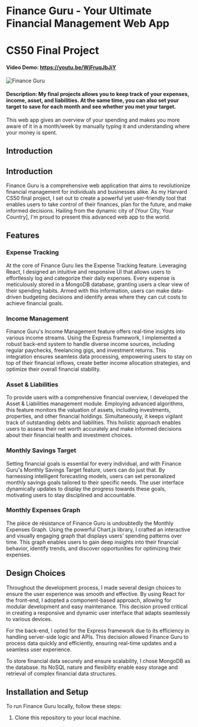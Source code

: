 # Finance Guru - Your Ultimate Financial Management Web App
# CS50 Final Project

#### Video Demo:  https://youtu.be/WjFruqJbJiY
![Finance Guru](https://www.google.com/url?sa=i&url=https%3A%2F%2Fjavascript.plainenglish.io%2Fharvard-cs50-review-bec3af5eb62d&psig=AOvVaw2xvpm0SBoLc7Zy07XFlYVP&ust=1691377888811000&source=images&cd=vfe&opi=89978449&ved=0CBEQjRxqFwoTCIjWjuWHx4ADFQAAAAAdAAAAABAD)

#### Description: My final projects allows you to keep track of your expenses, income, asset, and liabilities. At the same time, you can also set your target to save for each month and see whether you met your target.
This web app gives an overview of your spending and makes you more aware of it in a month/week by manually typing it and understanding where your money is spent.
## Introduction

## Introduction

Finance Guru is a comprehensive web application that aims to revolutionize financial management for individuals and businesses alike. As my Harvard CS50 final project, I set out to create a powerful yet user-friendly tool that enables users to take control of their finances, plan for the future, and make informed decisions. Hailing from the dynamic city of [Your City, Your Country], I'm proud to present this advanced web app to the world.

## Features

### Expense Tracking

At the core of Finance Guru lies the Expense Tracking feature. Leveraging React, I designed an intuitive and responsive UI that allows users to effortlessly log and categorize their daily expenses. Every expense is meticulously stored in a MongoDB database, granting users a clear view of their spending habits. Armed with this information, users can make data-driven budgeting decisions and identify areas where they can cut costs to achieve financial goals.

### Income Management

Finance Guru's Income Management feature offers real-time insights into various income streams. Using the Express framework, I implemented a robust back-end system to handle diverse income sources, including regular paychecks, freelancing gigs, and investment returns. This integration ensures seamless data processing, empowering users to stay on top of their financial inflows, create better income allocation strategies, and optimize their overall financial stability.

### Asset & Liabilities

To provide users with a comprehensive financial overview, I developed the Asset & Liabilities management module. Employing advanced algorithms, this feature monitors the valuation of assets, including investments, properties, and other financial holdings. Simultaneously, it keeps vigilant track of outstanding debts and liabilities. This holistic approach enables users to assess their net worth accurately and make informed decisions about their financial health and investment choices.

### Monthly Savings Target

Setting financial goals is essential for every individual, and with Finance Guru's Monthly Savings Target feature, users can do just that. By harnessing intelligent forecasting models, users can set personalized monthly savings goals tailored to their specific needs. The user interface dynamically updates to display the progress towards these goals, motivating users to stay disciplined and accountable.

### Monthly Expenses Graph

The pièce de résistance of Finance Guru is undoubtedly the Monthly Expenses Graph. Using the powerful Chart.js library, I crafted an interactive and visually engaging graph that displays users' spending patterns over time. This graph enables users to gain deep insights into their financial behavior, identify trends, and discover opportunities for optimizing their expenses.

## Design Choices

Throughout the development process, I made several design choices to ensure the user experience was smooth and effective. By using React for the front-end, I adopted a component-based approach, allowing for modular development and easy maintenance. This decision proved critical in creating a responsive and dynamic user interface that adapts seamlessly to various devices.

For the back-end, I opted for the Express framework due to its efficiency in handling server-side logic and APIs. This decision allowed Finance Guru to process data quickly and efficiently, ensuring real-time updates and a seamless user experience.

To store financial data securely and ensure scalability, I chose MongoDB as the database. Its NoSQL nature and flexibility enable easy storage and retrieval of complex financial data structures.

## Installation and Setup

To run Finance Guru locally, follow these steps:

1. Clone this repository to your local machine.